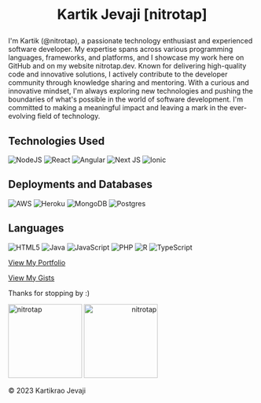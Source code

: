 # <p style="text-align: center;">Kartik Jevaji [nitrotap]</p>

I'm Kartik (@nitrotap), a passionate technology enthusiast and experienced software developer. My expertise spans across various programming languages, frameworks, and platforms, and I showcase my work here on GitHub and on my website nitrotap.dev. Known for delivering high-quality code and innovative solutions, I actively contribute to the developer community through knowledge sharing and mentoring. With a curious and innovative mindset, I'm always exploring new technologies and pushing the boundaries of what's possible in the world of software development. I'm committed to making a meaningful impact and leaving a mark in the ever-evolving field of technology.

## Technologies Used

![NodeJS](https://img.shields.io/badge/node.js-6DA55F?style=for-the-badge&logo=node.js&logoColor=white)
![React](https://img.shields.io/badge/react-%2320232a.svg?style=for-the-badge&logo=react&logoColor=%2361DAFB)
![Angular](https://img.shields.io/badge/angular-%23DD0031.svg?style=for-the-badge&logo=angular&logoColor=white)
![Next JS](https://img.shields.io/badge/Next-black?style=for-the-badge&logo=next.js&logoColor=white)
![Ionic](https://img.shields.io/badge/Ionic-%233880FF.svg?style=for-the-badge&logo=Ionic&logoColor=white)

## Deployments and Databases

![AWS](https://img.shields.io/badge/AWS-%23FF9900.svg?style=for-the-badge&logo=amazon-aws&logoColor=white)
![Heroku](https://img.shields.io/badge/heroku-%23430098.svg?style=for-the-badge&logo=heroku&logoColor=white)
![MongoDB](https://img.shields.io/badge/MongoDB-%234ea94b.svg?style=for-the-badge&logo=mongodb&logoColor=white)
![Postgres](https://img.shields.io/badge/postgres-%23316192.svg?style=for-the-badge&logo=postgresql&logoColor=white)

## Languages

![HTML5](https://img.shields.io/badge/html5-%23E34F26.svg?style=for-the-badge&logo=html5&logoColor=white)
![Java](https://img.shields.io/badge/java-%23ED8B00.svg?style=for-the-badge&logo=java&logoColor=white)
![JavaScript](https://img.shields.io/badge/javascript-%23323330.svg?style=for-the-badge&logo=javascript&logoColor=%23F7DF1E)
![PHP](https://img.shields.io/badge/php-%23777BB4.svg?style=for-the-badge&logo=php&logoColor=white)
![R](https://img.shields.io/badge/r-%23276DC3.svg?style=for-the-badge&logo=r&logoColor=white)
![TypeScript](https://img.shields.io/badge/typescript-%23007ACC.svg?style=for-the-badge&logo=typescript&logoColor=white)

[View My Portfolio](https://www.nitrotap.dev/)

[View My Gists](https://gist.github.com/nitrotap)

Thanks for stopping by :)

<span align="left"> <img height='150px' src='https://github-readme-stats.vercel.app/api/top-langs/?username=nitrotap&layout=compact&theme=react ' alt="nitrotap" /> </span>
<span align="right"> <img height='150px' src='https://github-readme-stats.vercel.app/api?username=nitrotap&show_icons=true&theme=react ' alt="nitrotap" /> </span>

&copy; 2023 Kartikrao Jevaji
